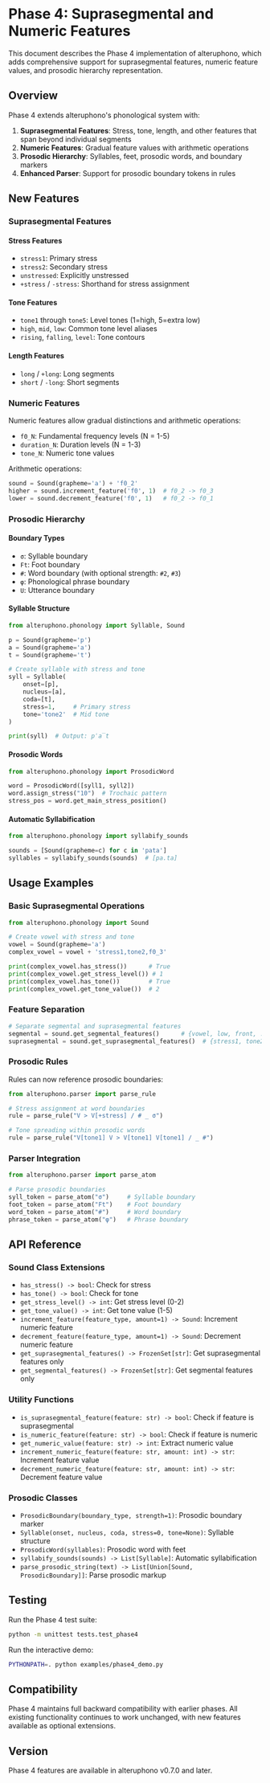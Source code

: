 # Phase 4: Suprasegmental and Numeric Features

This document describes the Phase 4 implementation of alteruphono, which adds comprehensive support for suprasegmental features, numeric feature values, and prosodic hierarchy representation.

## Overview

Phase 4 extends alteruphono's phonological system with:

1. **Suprasegmental Features**: Stress, tone, length, and other features that span beyond individual segments
2. **Numeric Features**: Gradual feature values with arithmetic operations
3. **Prosodic Hierarchy**: Syllables, feet, prosodic words, and boundary markers
4. **Enhanced Parser**: Support for prosodic boundary tokens in rules

## New Features

### Suprasegmental Features

#### Stress Features
- `stress1`: Primary stress
- `stress2`: Secondary stress  
- `unstressed`: Explicitly unstressed
- `+stress` / `-stress`: Shorthand for stress assignment

#### Tone Features
- `tone1` through `tone5`: Level tones (1=high, 5=extra low)
- `high`, `mid`, `low`: Common tone level aliases
- `rising`, `falling`, `level`: Tone contours

#### Length Features
- `long` / `+long`: Long segments
- `short` / `-long`: Short segments

### Numeric Features

Numeric features allow gradual distinctions and arithmetic operations:

- `f0_N`: Fundamental frequency levels (N = 1-5)
- `duration_N`: Duration levels (N = 1-3) 
- `tone_N`: Numeric tone values

Arithmetic operations:
```python
sound = Sound(grapheme='a') + 'f0_2'
higher = sound.increment_feature('f0', 1)  # f0_2 -> f0_3
lower = sound.decrement_feature('f0', 1)   # f0_2 -> f0_1
```

### Prosodic Hierarchy

#### Boundary Types
- `σ`: Syllable boundary
- `Ft`: Foot boundary
- `#`: Word boundary (with optional strength: `#2`, `#3`)
- `φ`: Phonological phrase boundary
- `U`: Utterance boundary

#### Syllable Structure
```python
from alteruphono.phonology import Syllable, Sound

p = Sound(grapheme='p')
a = Sound(grapheme='a') 
t = Sound(grapheme='t')

# Create syllable with stress and tone
syll = Syllable(
    onset=[p],
    nucleus=[a], 
    coda=[t],
    stress=1,     # Primary stress
    tone='tone2'  # Mid tone
)

print(syll)  # Output: pˈa̅t
```

#### Prosodic Words
```python
from alteruphono.phonology import ProsodicWord

word = ProsodicWord([syll1, syll2])
word.assign_stress("10")  # Trochaic pattern
stress_pos = word.get_main_stress_position()
```

#### Automatic Syllabification
```python
from alteruphono.phonology import syllabify_sounds

sounds = [Sound(grapheme=c) for c in 'pata']
syllables = syllabify_sounds(sounds)  # [pa.ta]
```

## Usage Examples

### Basic Suprasegmental Operations
```python
from alteruphono.phonology import Sound

# Create vowel with stress and tone
vowel = Sound(grapheme='a')
complex_vowel = vowel + 'stress1,tone2,f0_3'

print(complex_vowel.has_stress())      # True
print(complex_vowel.get_stress_level()) # 1
print(complex_vowel.has_tone())        # True  
print(complex_vowel.get_tone_value())  # 2
```

### Feature Separation
```python
# Separate segmental and suprasegmental features
segmental = sound.get_segmental_features()      # {vowel, low, front, ...}
suprasegmental = sound.get_suprasegmental_features()  # {stress1, tone2, f0_3}
```

### Prosodic Rules
Rules can now reference prosodic boundaries:
```python
from alteruphono.parser import parse_rule

# Stress assignment at word boundaries
rule = parse_rule("V > V[+stress] / # _ σ")

# Tone spreading within prosodic words  
rule = parse_rule("V[tone1] V > V[tone1] V[tone1] / _ #")
```

### Parser Integration
```python
from alteruphono.parser import parse_atom

# Parse prosodic boundaries
syll_token = parse_atom("σ")     # Syllable boundary
foot_token = parse_atom("Ft")    # Foot boundary
word_token = parse_atom("#")     # Word boundary
phrase_token = parse_atom("φ")   # Phrase boundary
```

## API Reference

### Sound Class Extensions
- `has_stress() -> bool`: Check for stress
- `has_tone() -> bool`: Check for tone
- `get_stress_level() -> int`: Get stress level (0-2)
- `get_tone_value() -> int`: Get tone value (1-5)
- `increment_feature(feature_type, amount=1) -> Sound`: Increment numeric feature
- `decrement_feature(feature_type, amount=1) -> Sound`: Decrement numeric feature
- `get_suprasegmental_features() -> FrozenSet[str]`: Get suprasegmental features only
- `get_segmental_features() -> FrozenSet[str]`: Get segmental features only

### Utility Functions
- `is_suprasegmental_feature(feature: str) -> bool`: Check if feature is suprasegmental
- `is_numeric_feature(feature: str) -> bool`: Check if feature is numeric
- `get_numeric_value(feature: str) -> int`: Extract numeric value
- `increment_numeric_feature(feature: str, amount: int) -> str`: Increment feature value
- `decrement_numeric_feature(feature: str, amount: int) -> str`: Decrement feature value

### Prosodic Classes
- `ProsodicBoundary(boundary_type, strength=1)`: Prosodic boundary marker
- `Syllable(onset, nucleus, coda, stress=0, tone=None)`: Syllable structure
- `ProsodicWord(syllables)`: Prosodic word with feet
- `syllabify_sounds(sounds) -> List[Syllable]`: Automatic syllabification
- `parse_prosodic_string(text) -> List[Union[Sound, ProsodicBoundary]]`: Parse prosodic markup

## Testing

Run the Phase 4 test suite:
```bash
python -m unittest tests.test_phase4
```

Run the interactive demo:
```bash
PYTHONPATH=. python examples/phase4_demo.py
```

## Compatibility

Phase 4 maintains full backward compatibility with earlier phases. All existing functionality continues to work unchanged, with new features available as optional extensions.

## Version

Phase 4 features are available in alteruphono v0.7.0 and later.